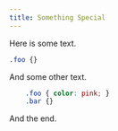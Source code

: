 ```yaml
---
title: Something Special
---
```


Here is some text.

```css
.foo {}
```

And some other text.

```css
    .foo { color: pink; }
    .bar {}
```

And the end.
